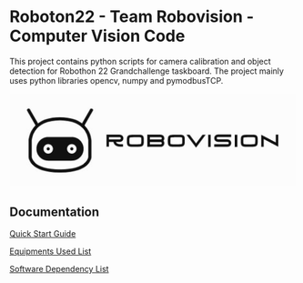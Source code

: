 
# Roboton22 - Team Robovision - Computer Vision Code

This project contains python scripts for camera calibration and object detection for Robothon 22 Grandchallenge taskboard. The project mainly uses python libraries opencv, numpy and pymodbusTCP.



![Logo](https://github.com/dev-kokje/robovision-vision-system/blob/main/logo.jpg?raw=true)


## Documentation

[Quick Start Guide](https://linktodocumentation)

[Equipments Used List](https://linktodocumentation)

[Software Dependency List](https://linktodocumentation)

